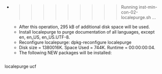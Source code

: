 * >>>>>>>>> Running inst-min-con-02-localepurge.sh ...
  * After this operation, 295 kB of additional disk space will be used.
  * Install localepurge to purge documentation of all languages, except en, en_US, en_US.UTF-8.
  * Reconfigure localepurge: dpkg-reconfigure localepurge
  * Disk size = 1380016K. Space Used = 744K. Runtime = 00:00:00:04.
  * The following NEW packages will be installed:
  ```bash
localepurge ucf
  ```
